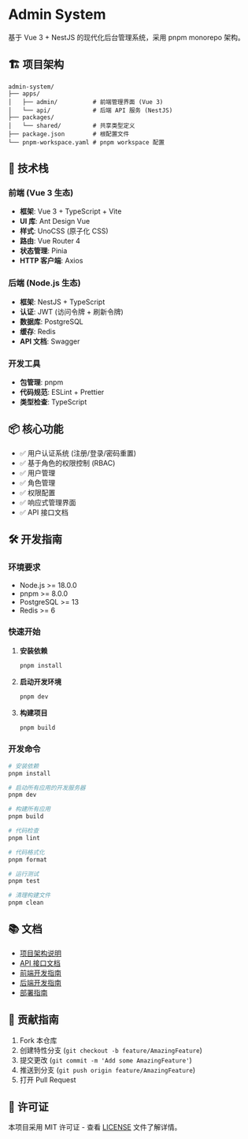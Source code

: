 # Admin System

基于 Vue 3 + NestJS 的现代化后台管理系统，采用 pnpm monorepo 架构。

## 🏗️ 项目架构

```
admin-system/
├── apps/
│   ├── admin/          # 前端管理界面 (Vue 3)
│   └── api/            # 后端 API 服务 (NestJS)
├── packages/
│   └── shared/         # 共享类型定义
├── package.json        # 根配置文件
└── pnpm-workspace.yaml # pnpm workspace 配置
```

## 🚀 技术栈

### 前端 (Vue 3 生态)
- **框架**: Vue 3 + TypeScript + Vite
- **UI 库**: Ant Design Vue
- **样式**: UnoCSS (原子化 CSS)
- **路由**: Vue Router 4
- **状态管理**: Pinia
- **HTTP 客户端**: Axios

### 后端 (Node.js 生态)
- **框架**: NestJS + TypeScript
- **认证**: JWT (访问令牌 + 刷新令牌)
- **数据库**: PostgreSQL
- **缓存**: Redis
- **API 文档**: Swagger

### 开发工具
- **包管理**: pnpm
- **代码规范**: ESLint + Prettier
- **类型检查**: TypeScript

## 📦 核心功能

- ✅ 用户认证系统 (注册/登录/密码重置)
- ✅ 基于角色的权限控制 (RBAC)
- ✅ 用户管理
- ✅ 角色管理
- ✅ 权限配置
- ✅ 响应式管理界面
- ✅ API 接口文档

## 🛠️ 开发指南

### 环境要求
- Node.js >= 18.0.0
- pnpm >= 8.0.0
- PostgreSQL >= 13
- Redis >= 6

### 快速开始

1. **安装依赖**
   ```bash
   pnpm install
   ```

2. **启动开发环境**
   ```bash
   pnpm dev
   ```

3. **构建项目**
   ```bash
   pnpm build
   ```

### 开发命令

```bash
# 安装依赖
pnpm install

# 启动所有应用的开发服务器
pnpm dev

# 构建所有应用
pnpm build

# 代码检查
pnpm lint

# 代码格式化
pnpm format

# 运行测试
pnpm test

# 清理构建文件
pnpm clean
```

## 📚 文档

- [项目架构说明](./docs/architecture.md)
- [API 接口文档](./docs/api.md)
- [前端开发指南](./docs/frontend.md)
- [后端开发指南](./docs/backend.md)
- [部署指南](./docs/deployment.md)

## 🤝 贡献指南

1. Fork 本仓库
2. 创建特性分支 (`git checkout -b feature/AmazingFeature`)
3. 提交更改 (`git commit -m 'Add some AmazingFeature'`)
4. 推送到分支 (`git push origin feature/AmazingFeature`)
5. 打开 Pull Request

## 📄 许可证

本项目采用 MIT 许可证 - 查看 [LICENSE](LICENSE) 文件了解详情。
